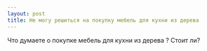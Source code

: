 ```yaml
---
layout: post 
title: Не могу решиться на покупку мебель для кухни из дерева 
--- 
```

Что думаете о покупке мебель для кухни из дерева ? Стоит ли?